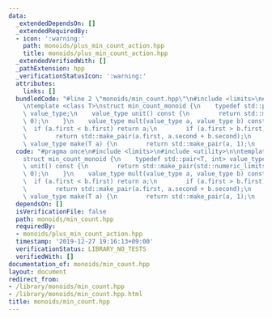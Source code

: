 ```yaml
---
data:
  _extendedDependsOn: []
  _extendedRequiredBy:
  - icon: ':warning:'
    path: monoids/plus_min_count_action.hpp
    title: monoids/plus_min_count_action.hpp
  _extendedVerifiedWith: []
  _pathExtension: hpp
  _verificationStatusIcon: ':warning:'
  attributes:
    links: []
  bundledCode: "#line 2 \"monoids/min_count.hpp\"\n#include <limits>\n#include <utility>\n\
    \ntemplate <class T>\nstruct min_count_monoid {\n    typedef std::pair<T, int>\
    \ value_type;\n    value_type unit() const {\n        return std::make_pair(std::numeric_limits<T>::max(),\
    \ 0);\n    }\n    value_type mult(value_type a, value_type b) const {\n      \
    \  if (a.first < b.first) return a;\n        if (a.first > b.first) return b;\n\
    \        return std::make_pair(a.first, a.second + b.second);\n    }\n    static\
    \ value_type make(T a) {\n        return std::make_pair(a, 1);\n    }\n};\n"
  code: "#pragma once\n#include <limits>\n#include <utility>\n\ntemplate <class T>\n\
    struct min_count_monoid {\n    typedef std::pair<T, int> value_type;\n    value_type\
    \ unit() const {\n        return std::make_pair(std::numeric_limits<T>::max(),\
    \ 0);\n    }\n    value_type mult(value_type a, value_type b) const {\n      \
    \  if (a.first < b.first) return a;\n        if (a.first > b.first) return b;\n\
    \        return std::make_pair(a.first, a.second + b.second);\n    }\n    static\
    \ value_type make(T a) {\n        return std::make_pair(a, 1);\n    }\n};\n"
  dependsOn: []
  isVerificationFile: false
  path: monoids/min_count.hpp
  requiredBy:
  - monoids/plus_min_count_action.hpp
  timestamp: '2019-12-27 19:16:13+09:00'
  verificationStatus: LIBRARY_NO_TESTS
  verifiedWith: []
documentation_of: monoids/min_count.hpp
layout: document
redirect_from:
- /library/monoids/min_count.hpp
- /library/monoids/min_count.hpp.html
title: monoids/min_count.hpp
---
```

